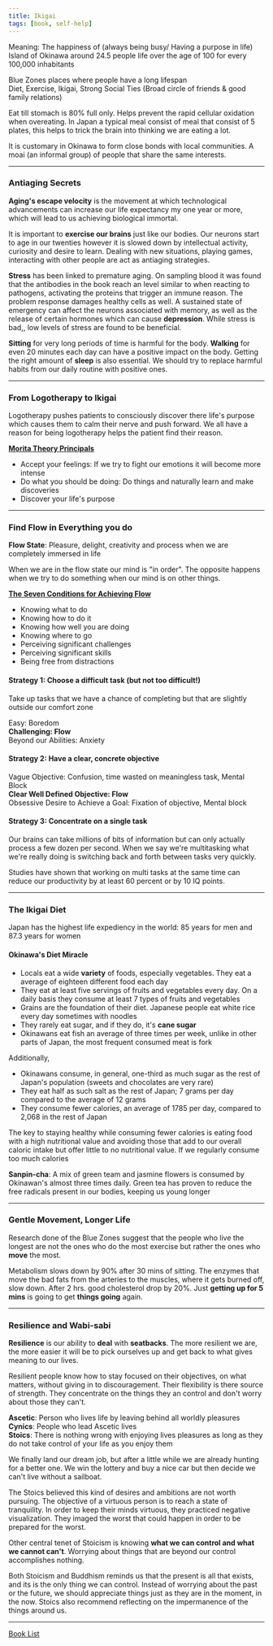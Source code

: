 ```yaml
---
title: Ikigai
tags: [book, self-help]
---
```


Meaning: The happiness of (always being busy/ Having a purpose in life)  
Island of Okinawa around 24.5 people life over the age of 100 for every 100,000 inhabitants

Blue Zones places where people have a long lifespan  
Diet, Exercise, Ikigai, Strong Social Ties (Broad circle of friends & good family relations)

Eat till stomach is 80% full only. Helps prevent the rapid cellular oxidation when overeating. In Japan a typical meal consist of meal that consist of 5 plates, this helps to trick the brain into thinking we are eating a lot.

It is customary in Okinawa to form close bonds with local communities. A moai (an informal group) of people that share the same interests.

---

### Antiaging Secrets

**Aging's escape velocity** is the movement at which technological advancements can increase our life expectancy my one year or more, which will lead to us achieving biological immortal.

It is important to **exercise our brains** just like our bodies. Our neurons start to age in our twenties however it is slowed down by intellectual activity, curiosity and desire to learn. Dealing with new situations, playing games, interacting with other people are act as antiaging strategies.

**Stress** has been linked to premature aging. On sampling blood it was found that the antibodies in the book reach an level similar to when reacting to pathogens, activating the proteins that trigger an immune reason. The problem response damages healthy cells as well. A sustained state of emergency can affect the neurons associated with memory, as well as the release of certain hormones which can cause **depression**. While stress is bad,, low levels of stress are found to be beneficial.

**Sitting** for very long periods of time is harmful for the body. **Walking** for even 20 minutes each day can have a positive impact on the body. Getting the right amount of **sleep** is also essential. We should try to replace harmful habits from our daily routine with positive ones.

---

### From Logotherapy to Ikigai

Logotherapy pushes patients to consciously discover there life's purpose which causes them to calm their nerve and push forward. We all have a reason for being logotherapy helps the patient find their reason.

**<u>Morita Theory Principals</u>**
- Accept your feelings: If we try to fight our emotions it will become more intense
- Do what you should be doing: Do things and naturally learn and make discoveries
- Discover your life's purpose

---

### Find Flow in Everything you do

**Flow State**: Pleasure, delight, creativity and process when we are completely immersed in life

When we are in the flow state our mind is "in order". The opposite happens when we try to do something when our mind is on other things.

**<u>The Seven Conditions for Achieving Flow</u>**
- Knowing what to do
- Knowing how to do it
- Knowing how well you are doing
- Knowing where to go
- Perceiving significant challenges
- Perceiving significant skills
- Being free from distractions

#### Strategy 1: Choose a difficult task (but not too difficult!)  
Take up tasks that we have a chance of completing but that are slightly outside our comfort zone  

Easy: Boredom  
**Challenging: Flow**  
Beyond our Abilities: Anxiety  

#### Strategy 2: Have a clear, concrete objective

Vague Objective: Confusion, time wasted on meaningless task, Mental Block  
**Clear Well Defined Objective: Flow**  
Obsessive Desire to Achieve a Goal: Fixation of objective, Mental block

#### Strategy 3: Concentrate on a single task
Our brains can take millions of bits of information but can only actually process a few dozen per second. When we say we're multitasking what we're really doing is switching back and forth between tasks very quickly.

Studies have shown that working on multi tasks at the same time can reduce our productivity by at least 60 percent or by 10 IQ points.

---

### The Ikigai Diet

Japan has the highest life expediency in the world: 85 years for men and 87.3 years for women

#### Okinawa's Diet Miracle

- Locals eat a wide **variety** of foods, especially vegetables. They eat a average of eighteen different food each day
- They eat at least five servings of fruits and vegetables every day. On a daily basis they consume at least 7 types of fruits and vegetables
- Grains are the foundation of their diet. Japanese people eat white rice every day sometimes with noodles
- They rarely eat sugar, and if they do, it's **cane sugar**
- Okinawans eat fish an average of three times per week, unlike in other parts of Japan, the most frequent consumed meat is fork

Additionally,
- Okinawans consume, in general, one-third as much sugar as the rest of Japan's population (sweets and chocolates are very rare)
- They eat half as such salt as the rest of Japan; 7 grams per day compared to the average of 12 grams
- They consume fewer calories, an average of 1785 per day, compared to 2,068 in the rest of Japan

The key to staying healthy while consuming fewer calories is eating food with a high nutritional value and avoiding those that add to our overall caloric intake but offer little to no nutritional value. If we regularly consume too much calories

**Sanpin-cha**: A mix of green team and jasmine flowers is consumed by Okinawan's almost three times daily. Green tea has proven to reduce the free radicals present in our bodies, keeping us young longer

---

### Gentle Movement, Longer Life

Research done of the Blue Zones suggest that the people who live the longest are not the ones who do the most exercise but rather the ones who **move** the most.

Metabolism slows down by 90% after 30 mins of sitting. The enzymes that move the bad fats from the arteries to the muscles, where it gets burned off, slow down. After 2 hrs. good cholesterol drop by 20%. Just **getting up for 5 mins** is going to get **things going** again.

---

### Resilience and Wabi-sabi

**Resilience** is our ability to **deal** with **seatbacks**. The more resilient we are, the more easier it will be to pick ourselves up and get back to what gives meaning to our lives.

Resilient people know how to stay focused on their objectives, on what matters, without giving in to discouragement. Their flexibility is there source of strength. They concentrate on the things they an control and don't worry about those they can't.

**Ascetic**: Person who lives life by leaving behind all worldly pleasures  
**Cynics**: People who lead Ascetic lives  
**Stoics**: There is nothing wrong with enjoying lives pleasures as long as they do not take control of your life as you enjoy them

We finally land our dream job, but after a little while we are already hunting for a better one. We win the lottery and buy a nice car but then decide we can't live without a sailboat.  

The Stoics believed this kind of desires and ambitions are not worth pursuing. The objective of a virtuous person is to reach a state of tranquility. In order to keep their minds virtuous, they practiced negative visualization. They imaged the worst that could happen in order to be prepared for the worst.

Other central tenet of Stoicism is knowing **what we can control and what we cannot can't**. Worrying about things that are beyond our control accomplishes nothing.

Both Stoicism and Buddhism reminds us that the present is all that exists, and its is the only thing we can control. Instead of worrying about the past or the future, we should appreciate things just as they are in the moment, in the now. Stoics also recommend reflecting on the impermanence of the things around us.

---

[Book List](Book%20List.md)